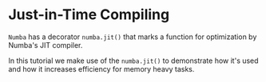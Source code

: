 # Just-in-Time Compiling

`Numba` has a decorator `numba.jit()` that marks a function for optimization by Numba's JIT compiler.

In this tutorial we make use of the `numba.jit()` to demonstrate how it's used and how it increases efficiency for memory heavy tasks.